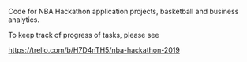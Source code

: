Code for NBA Hackathon application projects, basketball and business analytics. 

To keep track of progress of tasks, please see 

https://trello.com/b/H7D4nTH5/nba-hackathon-2019

